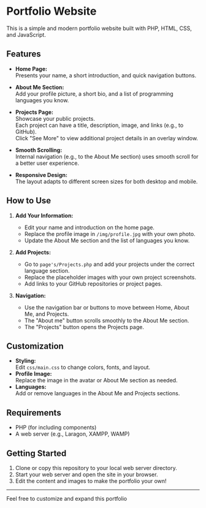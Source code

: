 # Portfolio Website

This is a simple and modern portfolio website built with PHP, HTML, CSS, and JavaScript.

## Features

- **Home Page:**  
  Presents your name, a short introduction, and quick navigation buttons.

- **About Me Section:**  
  Add your profile picture, a short bio, and a list of programming languages you know.

- **Projects Page:**  
  Showcase your public projects.  
  Each project can have a title, description, image, and links (e.g., to GitHub).  
  Click "See More" to view additional project details in an overlay window.

- **Smooth Scrolling:**  
  Internal navigation (e.g., to the About Me section) uses smooth scroll for a better user experience.

- **Responsive Design:**  
  The layout adapts to different screen sizes for both desktop and mobile.

## How to Use

1. **Add Your Information:**  
   - Edit your name and introduction on the home page.
   - Replace the profile image in `/img/profile.jpg` with your own photo.
   - Update the About Me section and the list of languages you know.

2. **Add Projects:**  
   - Go to `page's/Projects.php` and add your projects under the correct language section.
   - Replace the placeholder images with your own project screenshots.
   - Add links to your GitHub repositories or project pages.

3. **Navigation:**  
   - Use the navigation bar or buttons to move between Home, About Me, and Projects.
   - The "About me" button scrolls smoothly to the About Me section.
   - The "Projects" button opens the Projects page.

## Customization

- **Styling:**  
  Edit `css/main.css` to change colors, fonts, and layout.
- **Profile Image:**  
  Replace the image in the avatar or About Me section as needed.
- **Languages:**  
  Add or remove languages in the About Me and Projects sections.

## Requirements

- PHP (for including components)
- A web server (e.g., Laragon, XAMPP, WAMP)

## Getting Started

1. Clone or copy this repository to your local web server directory.
2. Start your web server and open the site in your browser.
3. Edit the content and images to make the portfolio your own!

---

Feel free to customize and expand this portfolio

